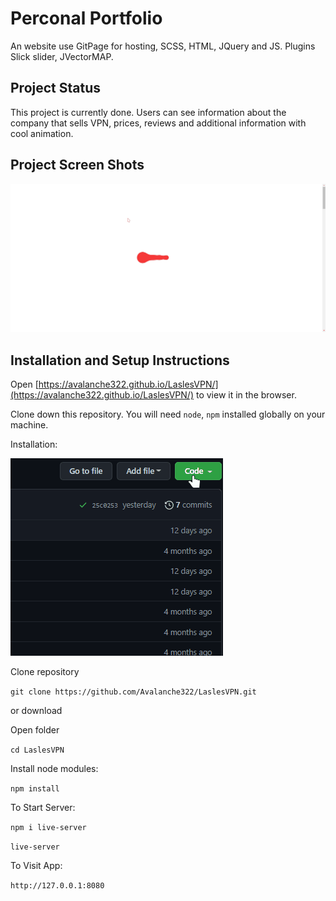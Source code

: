 # Perconal Portfolio
An website use GitPage for hosting, SCSS, HTML, JQuery and JS. Plugins Slick slider, JVectorMAP.

## Project Status
This project is currently done. Users can see information about the company that sells VPN, prices, reviews and additional information with cool animation.

## Project Screen Shots
<p><a target="_blank" rel="noopener noreferrer" href="src\img\markdown\prevue.gif"><img src="img\markdown\prevue.gif" alt="prevue" style="max-width: 100%;"></a></p>

## Installation and Setup Instructions
Open [https://avalanche322.github.io/LaslesVPN/](https://avalanche322.github.io/LaslesVPN/) to view it in the browser.

Clone down this repository. You will need `node`, `npm` installed globally on your machine.

Installation:

<p><a target="_blank" rel="noopener noreferrer" href="img\markdown\how-download.gif"><img src="img\markdown\how-download.gif" alt="how download" style="max-width: 100%;"></a></p>

Clone repository 

`git clone https://github.com/Avalanche322/LaslesVPN.git`

or download

Open folder

`cd LaslesVPN`

Install node modules:

`npm install`

To Start Server:

`npm i live-server`

`live-server`  

To Visit App:

`http://127.0.0.1:8080` 
